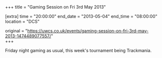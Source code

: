 +++
title = "Gaming Session on Fri 3rd May 2013"

[extra]
time = "20:00:00"
end_date = "2013-05-04"
end_time = "08:00:00"
location = "DCS"

original = "https://uwcs.co.uk/events/gaming-session-on-fri-3rd-may-2013-1474489077557/"    
+++

Friday night gaming as usual, this week's tournament being Trackmania.

